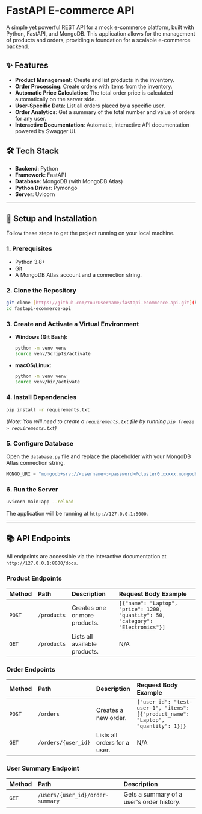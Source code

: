 # FastAPI E-commerce API

A simple yet powerful REST API for a mock e-commerce platform, built with Python, FastAPI, and MongoDB. This application allows for the management of products and orders, providing a foundation for a scalable e-commerce backend.

## ✨ Features

-   **Product Management**: Create and list products in the inventory.
-   **Order Processing**: Create orders with items from the inventory.
-   **Automatic Price Calculation**: The total order price is calculated automatically on the server side.
-   **User-Specific Data**: List all orders placed by a specific user.
-   **Order Analytics**: Get a summary of the total number and value of orders for any user.
-   **Interactive Documentation**: Automatic, interactive API documentation powered by Swagger UI.

## 🛠️ Tech Stack

-   **Backend**: Python
-   **Framework**: FastAPI
-   **Database**: MongoDB (with MongoDB Atlas)
-   **Python Driver**: Pymongo
-   **Server**: Uvicorn

---

## 🚀 Setup and Installation

Follow these steps to get the project running on your local machine.

### 1. Prerequisites

-   Python 3.8+
-   Git
-   A MongoDB Atlas account and a connection string.

### 2. Clone the Repository

```bash
git clone [https://github.com/YourUsername/fastapi-ecommerce-api.git](https://github.com/harshit1314/fastapi-ecommerce-api.git)
cd fastapi-ecommerce-api
```

### 3. Create and Activate a Virtual Environment

-   **Windows (Git Bash):**
    ```bash
    python -m venv venv
    source venv/Scripts/activate
    ```
-   **macOS/Linux:**
    ```bash
    python -m venv venv
    source venv/bin/activate
    ```

### 4. Install Dependencies

```bash
pip install -r requirements.txt
```
*(Note: You will need to create a `requirements.txt` file by running `pip freeze > requirements.txt`)*

### 5. Configure Database

Open the `database.py` file and replace the placeholder with your MongoDB Atlas connection string.

```python
MONGO_URI = "mongodb+srv://<username>:<password>@cluster0.xxxxx.mongodb.net/?retryWrites=true&w=majority"
```

### 6. Run the Server

```bash
uvicorn main:app --reload
```
The application will be running at `http://127.0.0.1:8000`.

---

## 📚 API Endpoints

All endpoints are accessible via the interactive documentation at `http://127.0.0.1:8000/docs`.

### Product Endpoints

| Method | Path         | Description                | Request Body Example                                                                                                                              |
| :----- | :----------- | :------------------------- | :------------------------------------------------------------------------------------------------------------------------------------------------ |
| `POST` | `/products`  | Creates one or more products. | `[{"name": "Laptop", "price": 1200, "quantity": 50, "category": "Electronics"}]`                                                                  |
| `GET`  | `/products`  | Lists all available products.  | N/A                                                                                                                                               |

### Order Endpoints

| Method | Path         | Description                | Request Body Example                                                                                                                              |
| :----- | :----------- | :------------------------- | :------------------------------------------------------------------------------------------------------------------------------------------------ |
| `POST` | `/orders`    | Creates a new order.       | `{"user_id": "test-user-1", "items": [{"product_name": "Laptop", "quantity": 1}]}`                                                                   |
| `GET`  | `/orders/{user_id}` | Lists all orders for a user. | N/A                                                                                                                                               |

### User Summary Endpoint

| Method | Path                           | Description                               |
| :----- | :----------------------------- | :---------------------------------------- |
| `GET`  | `/users/{user_id}/order-summary` | Gets a summary of a user's order history. |
